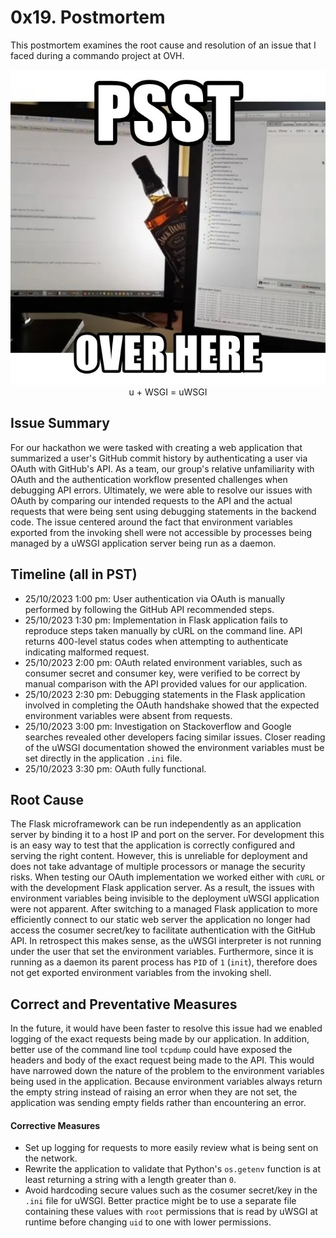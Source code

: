 # 0x19. Postmortem
This postmortem examines the root cause and resolution of an issue that I faced during a commando project at OVH.

<p align="center"><img src="https://github.com/elaifamouez/alx-system_engineering-devops/blob/e1a3d02e7fd6374619fd4ddb068b6767c1e0dbf8/0x19-postmortem/1__y12-QJm1kBAZkM4fcr1ng.jpg"/></br>u + WSGI = uWSGI</p>

## Issue Summary
For our hackathon we were tasked with creating a web application that summarized a user's GitHub commit history by authenticating a user via OAuth with GitHub's API. As a team, our group's relative unfamiliarity with OAuth and the authentication workflow presented challenges when debugging API errors. Ultimately, we were able to resolve our issues with OAuth by comparing our intended requests to the API and the actual requests that were being sent using debugging statements in the backend code. The issue centered around the fact that environment variables exported from the invoking shell were not accessible by processes being managed by a uWSGI application server being run as a daemon.

## Timeline (all in PST)
- 25/10/2023 1:00 pm: User authentication via OAuth is manually performed by following the GitHub API recommended steps.
- 25/10/2023 1:30 pm: Implementation in Flask application fails to reproduce steps taken manually by cURL on the command line. API returns 400-level status codes when attempting to authenticate indicating malformed request.
- 25/10/2023 2:00 pm: OAuth related environment variables, such as consumer secret and consumer key, were verified to be correct by manual comparison with the API provided values for our application.
- 25/10/2023 2:30 pm: Debugging statements in the Flask application involved in completing the OAuth handshake showed that the expected environment variables were absent from requests.
- 25/10/2023 3:00 pm: Investigation on Stackoverflow and Google searches revealed other developers facing similar issues. Closer reading of the uWSGI documentation showed the environment variables must be set directly in the application `.ini` file.
- 25/10/2023 3:30 pm: OAuth fully functional.

## Root Cause
The Flask microframework can be run independently as an application server by binding it to a host IP and port on the server. For development this is an easy way to test that the application is correctly configured and serving the right content. However, this is unreliable for deployment and does not take advantage of multiple processors or manage the security risks. When testing our OAuth implementation we worked either with `cURL` or with the development Flask application server. As a result, the issues with environment variables being invisible to the deployment uWSGI application were not apparent. After switching to a managed Flask application to more efficiently connect to our static web server the application no longer had access the cosumer secret/key to facilitate authentication with the GitHub API. In retrospect this makes sense, as the uWSGI interpreter is not running under the user that set the environment variables. Furthermore, since it is running as a daemon its parent process has `PID` of `1` (`init`), therefore does not get exported environment variables from the invoking shell.

## Correct and Preventative Measures
In the future, it would have been faster to resolve this issue had we enabled logging of the exact requests being made by our application. In addition, better use of the command line tool `tcpdump` could have exposed the headers and body of the exact request being made to the API. This would have narrowed down the nature of the problem to the environment variables being used in the application. Because environment variables always return the empty string instead of raising an error when they are not set, the application was sending empty fields rather than encountering an error.
#### Corrective Measures
- Set up logging for requests to more easily review what is being sent on the network.
- Rewrite the application to validate that Python's `os.getenv` function is at least returning a string with a length greater than `0`.
- Avoid hardcoding secure values such as the cosumer secret/key in the `.ini` file for uWSGI. Better practice might be to use a separate file containing these values with `root` permissions that is read by uWSGI at runtime before changing `uid` to one with lower permissions.
